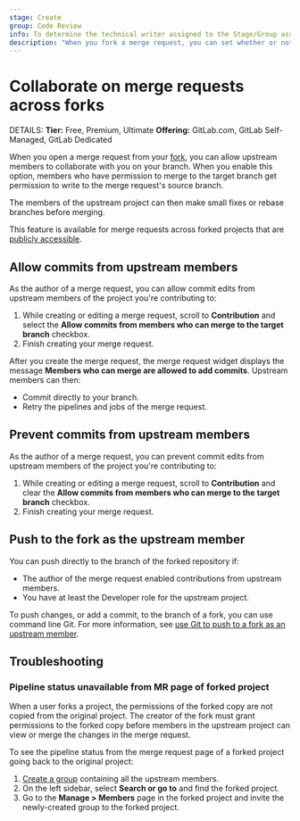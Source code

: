 ```yaml
---
stage: Create
group: Code Review
info: To determine the technical writer assigned to the Stage/Group associated with this page, see https://handbook.gitlab.com/handbook/product/ux/technical-writing/#assignments
description: "When you fork a merge request, you can set whether or not members of the upstream repository can contribute to your fork."
---
```


# Collaborate on merge requests across forks

DETAILS:
**Tier:** Free, Premium, Ultimate
**Offering:** GitLab.com, GitLab Self-Managed, GitLab Dedicated

When you open a merge request from your [fork](../repository/forking_workflow.md), you can allow upstream
members to collaborate with you on your branch.
When you enable this option, members who have permission to merge to the target branch get
permission to write to the merge request's source branch.

The members of the upstream project can then make small fixes or rebase branches
before merging.

This feature is available for merge requests across forked projects that are
[publicly accessible](../../public_access.md).

## Allow commits from upstream members

As the author of a merge request, you can allow commit edits from
upstream members of the project you're contributing to:

1. While creating or editing a merge request, scroll to **Contribution** and
   select the **Allow commits from members who can merge to the target branch**
   checkbox.
1. Finish creating your merge request.

After you create the merge request, the merge request widget displays the message
**Members who can merge are allowed to add commits**. Upstream members can then:

- Commit directly to your branch.
- Retry the pipelines and jobs of the merge request.

## Prevent commits from upstream members

As the author of a merge request, you can prevent commit edits from
upstream members of the project you're contributing to:

1. While creating or editing a merge request, scroll to **Contribution** and
   clear the **Allow commits from members who can merge to the target branch**
   checkbox.
1. Finish creating your merge request.

## Push to the fork as the upstream member

You can push directly to the branch of the forked repository if:

- The author of the merge request enabled contributions from upstream members.
- You have at least the Developer role for the upstream project.

To push changes, or add a commit, to the branch of a fork, you can use command line Git.
For more information, see [use Git to push to a fork as an upstream member](../../../topics/git/forks.md#push-to-a-fork-as-an-upstream-member).

## Troubleshooting

### Pipeline status unavailable from MR page of forked project

When a user forks a project, the permissions of the forked copy are not copied
from the original project. The creator of the fork must grant permissions to the
forked copy before members in the upstream project can view or merge the changes
in the merge request.

To see the pipeline status from the merge request page of a forked project
going back to the original project:

1. [Create a group](../../group/index.md#create-a-group) containing all the upstream members.
1. On the left sidebar, select **Search or go to** and find the forked project.
1. Go to the **Manage > Members** page in the forked project and invite the newly-created
   group to the forked project.
